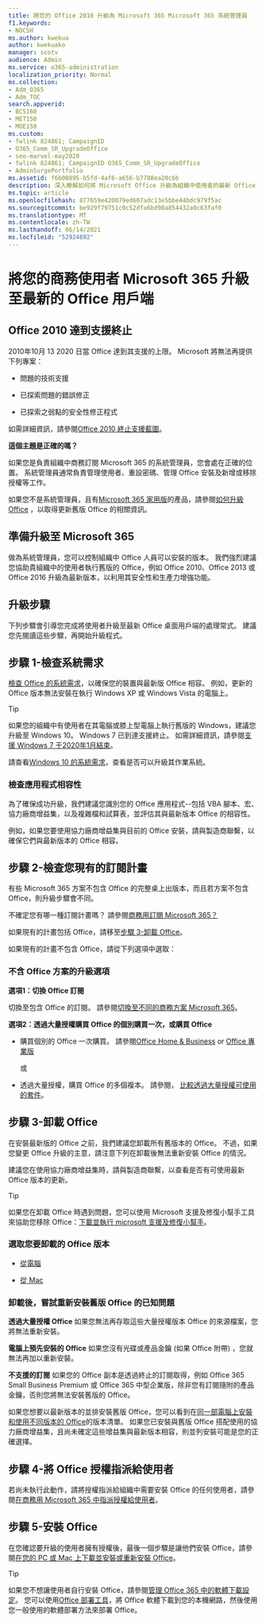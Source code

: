 ```yaml
---
title: 將您的 Office 2010 升級為 Microsoft 365 Microsoft 365 系統管理員
f1.keywords:
- NOCSH
ms.author: kwekua
author: kwekuako
manager: scotv
audience: Admin
ms.service: o365-administration
localization_priority: Normal
ms.collection:
- Adm_O365
- Adm_TOC
search.appverid:
- BCS160
- MET150
- MOE150
ms.custom:
- fwlink 824861; CampaignID
- O365_Comm_SR_UpgradeOffice
- seo-marvel-may2020
- fwlink 824861; CampaignID O365_Comm_SR_UpgradeOffice
- AdminSurgePortfolio
ms.assetid: f6b00895-b5fd-4af6-a656-b7788ea20cbb
description: 深入瞭解如何將 Microsoft Office 升級為組織中使用者的最新 Office 用戶端。
ms.topic: article
ms.openlocfilehash: 877659e420079ed607adc13e5bbe44bdc979f5ac
ms.sourcegitcommit: be929f79751c0c52dfa6bd98a854432a0c63faf0
ms.translationtype: MT
ms.contentlocale: zh-TW
ms.lasthandoff: 06/14/2021
ms.locfileid: "52924692"
---
```

# <a name="upgrade-your-microsoft-365-for-business-users-to-the-latest-office-client"></a>將您的商務使用者 Microsoft 365 升級至最新的 Office 用戶端

## <a name="office-2010-reaches-end-of-support"></a>Office 2010 達到支援終止

2010年10月 13 2020 日當 Office 達到其支援的上限。 Microsoft 將無法再提供下列專案：

- 問題的技術支援

- 已探索問題的錯誤修正

- 已探索之弱點的安全性修正程式

如需詳細資訊，請參閱[Office 2010 終止支援藍圖](/deployoffice/endofsupport/office-2010-end-support-roadmap)。

 **這個主題是正確的嗎？**
  
 如果您是負責組織中商務訂閱 Microsoft 365 的系統管理員，您會處在正確的位置。 系統管理員通常負責管理使用者、重設密碼、管理 Office 安裝及新增或移除授權等工作。

 如果您不是系統管理員，且有[Microsoft 365 家用版](https://support.microsoft.com/office/28cbc8cf-1332-4f04-9123-9b660abb629e#BKMK_OfficePlans)的產品，請參閱[如何升級 Office](https://support.microsoft.com/office/ee68f6cf-422f-464a-82ec-385f65391350) ，以取得更新舊版 Office 的相關資訊。

## <a name="get-ready-to-upgrade-to-microsoft-365"></a>準備升級至 Microsoft 365

做為系統管理員，您可以控制組織中 Office 人員可以安裝的版本。 我們強烈建議您協助貴組織中的使用者執行舊版的 Office，例如 Office 2010、Office 2013 或 Office 2016 升級為最新版本，以利用其安全性和生產力增強功能。

## <a name="upgrade-steps"></a>升級步驟

下列步驟會引導您完成將使用者升級至最新 Office 桌面用戶端的處理常式。 建議您先閱讀這些步驟，再開始升級程式。
  
## <a name="step-1---check-system-requirements"></a>步驟 1-檢查系統需求

[檢查 Office 的系統需求](https://www.microsoft.com/microsoft-365/microsoft-365-and-office-resources)，以確保您的裝置與最新版 Office 相容。 例如，更新的 Office 版本無法安裝在執行 Windows XP 或 Windows Vista 的電腦上。
  
> [!TIP]
> 如果您的組織中有使用者在其電腦或膝上型電腦上執行舊版的 Windows，建議您升級至 Windows 10。 Windows 7 已到達支援終止。 如需詳細資訊，請參閱[支援 Windows 7 于2020年1月結束](https://www.microsoft.com/microsoft-365/windows/end-of-windows-7-support?rtc=1)。

請查看[Windows 10 的系統需求](https://www.microsoft.com/windows/windows-10-specifications)，查看是否可以升級其作業系統。

### <a name="check-application-compatibility"></a>檢查應用程式相容性

為了確保成功升級，我們建議您識別您的 Office 應用程式--包括 VBA 腳本、宏、協力廠商增益集，以及複雜檔和試算表，並評估其與最新版本 Office 的相容性。
  
例如，如果您要使用協力廠商增益集與目前的 Office 安裝，請與製造商聯繫，以確保它們與最新版本的 Office 相容。
  
## <a name="step-2---check-your-existing-subscription-plan"></a>步驟 2-檢查您現有的訂閱計畫

有些 Microsoft 365 方案不包含 Office 的完整桌上出版本，而且若方案不包含 Office，則升級步驟會不同。
  
不確定您有哪一種訂閱計畫嗎？ 請參閱[商務用訂閱 Microsoft 365？](../admin-overview/what-subscription-do-i-have.md)
  
如果現有的計畫包括 Office，請移至[步驟 3-卸載 Office](#step-3---uninstall-office)。
  
如果現有的計畫不包含 Office，請從下列選項中選取：
  
### <a name="upgrade-options-for-plans-that-dont-include-office"></a>不含 Office 方案的升級選項

 **選項1：切換 Office 訂閱**

切換至包含 Office 的訂閱。 請參閱[切換至不同的商務方案 Microsoft 365](../../commerce/subscriptions/switch-to-a-different-plan.md)。

**選項2：透過大量授權購買 Office 的個別購買一次，或購買 Office**

 - 購買個別的 Office 一次購買。 請參閱[Office Home &amp; Business](https://www.microsoft.com/microsoft-365/buy/compare-all-microsoft-365-products-b) or [Office 專業版](https://www.microsoft.com/microsoft-365/p/office-professional-2019/CFQ7TTC0K7C5/)

     或

 - 透過大量授權，購買 Office 的多個複本。 請參閱， [比較透過大量授權可使用的套件](https://products.office.com/business/microsoft-office-volume-licensing-suites-comparison)。

## <a name="step-3---uninstall-office"></a>步驟 3-卸載 Office

在安裝最新版的 Office 之前，我們建議您卸載所有舊版本的 Office。 不過，如果您變更 Office 升級的主意，請注意下列在卸載後無法重新安裝 Office 的情況。
  
建議您在使用協力廠商增益集時，請與製造商聯繫，以查看是否有可使用最新 Office 版本的更新。

> [!TIP]
> 如果您在卸載 Office 時遇到問題，您可以使用 Microsoft 支援及修復小幫手工具來協助您移除 Office：[下載並執行 microsoft 支援及修復小幫手](https://go.microsoft.com/fwlink/?LinkID=2155008)。

### <a name="select-the-version-of-office-you-want-to-uninstall"></a>選取您要卸載的 Office 版本

- [從電腦](https://support.microsoft.com/office/9dd49b83-264a-477a-8fcc-2fdf5dbf61d8)

- [從 Mac](https://support.microsoft.com/office/eefa1199-5b58-43af-8a3d-b73dc1a8cae3)
  
### <a name="known-issues-trying-to-reinstall-older-versions-of-office-after-an-uninstall"></a>卸載後，嘗試重新安裝舊版 Office 的已知問題

 **透過大量授權 Office** 如果您無法再存取這些大量授權版本 Office 的來源檔案，您將無法重新安裝。

 **電腦上預先安裝的 Office** 如果您沒有光碟或產品金鑰 (如果 Office 附帶) ，您就無法再加以重新安裝。

 **不支援的訂閱** 如果您的 Office 副本是透過終止的訂閱取得，例如 Office 365 Small Business Premium 或 Office 365 中型企業版，除非您有訂閱隨附的產品金鑰，否則您將無法安裝舊版的 Office。

如果您想要以最新版本的並排安裝舊版 Office，您可以看到在[同一部電腦上安裝和使用不同版本的 Office](https://support.microsoft.com/office/6ebb44ce-18a3-43f9-a187-b78c513788bf)的版本清單。 如果您已安裝與舊版 Office 搭配使用的協力廠商增益集，且尚未確定這些增益集與最新版本相容，則並列安裝可能是您的正確選擇。

## <a name="step-4---assign-office-licenses-to-users"></a>步驟 4-將 Office 授權指派給使用者

若尚未執行此動作，請將授權指派給組織中需要安裝 Office 的任何使用者，請參閱[在商務用 Microsoft 365 中指派授權給使用者](../manage/assign-licenses-to-users.md)。
  
## <a name="step-5---install-office"></a>步驟 5-安裝 Office

在您確認要升級的使用者擁有授權後，最後一個步驟是讓他們安裝 Office，請參閱[在您的 PC 或 Mac 上下載並安裝或重新安裝 Office](https://support.microsoft.com/office/4414eaaf-0478-48be-9c42-23adc4716658)。
  
> [!TIP]
> 如果您不想讓使用者自行安裝 Office，請參閱[管理 Office 365 中的軟體下載設定](/DeployOffice/manage-software-download-settings-office-365)。 您可以使用[Office 部署工具](/DeployOffice/overview-office-deployment-tool)，將 Office 軟體下載到您的本機網路，然後使用您一般使用的軟體部署方法來部署 Office。